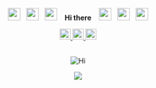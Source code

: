 <div align='center'>
<p>
<a href="https://github.com/IT-Krivoshey"><img src="https://media.giphy.com/media/FEXRJO8fot495Aqhhv/giphy.gif" width="25px"></a>
 &nbsp;
<a href="https://github.com/IT-Krivoshey"><img src="https://media.giphy.com/media/FEXRJO8fot495Aqhhv/giphy.gif" width="25px"></a>
 &nbsp;
<a href="https://github.com/IT-Krivoshey"><img src="https://media.giphy.com/media/FEXRJO8fot495Aqhhv/giphy.gif" width="25px"></a>
&nbsp;&nbsp;&nbsp;<b>Hi there</b>&nbsp;&nbsp;&nbsp;
<a href="https://github.com/IT-Krivoshey"><img src="https://media.giphy.com/media/FEXRJO8fot495Aqhhv/giphy.gif" width="25px"></a>
&nbsp;
<a href="https://github.com/IT-Krivoshey"><img src="https://media.giphy.com/media/FEXRJO8fot495Aqhhv/giphy.gif" width="25px"></a>
 &nbsp;
<a href="https://github.com/IT-Krivoshey"><img src="https://media.giphy.com/media/FEXRJO8fot495Aqhhv/giphy.gif" width="25px"></a>
</p>
<a href="https://www.linkedin.com/in/itkrivoshey">
<img alt="Linkdein" width="22px" src="https://cdn2.iconfinder.com/data/icons/social-media-2285/512/1_Linkedin_unofficial_colored_svg-512.png" /> 
</a>
<a href="https://t.me/ITKrivoshey">
<img alt="Telegram" width="22px" src="https://cdn4.iconfinder.com/data/icons/logos-and-brands/512/335_Telegram_logo-512.png" /> 
</a>
<a href="https://www.instagram.com/itkrivoshey">
<img alt="Instagram" width="22px" src="https://cdn2.iconfinder.com/data/icons/social-media-2285/512/1_Instagram_colored_svg_1-512.png" />
</a><br><br>

![Hi](https://media.giphy.com/media/TA5UdQTc3NVKg/giphy.gif)
</div>

<p align="center" href="https://github.com/IT-Krivoshey">
 <img src="https://github-readme-stats.vercel.app/api?username=IT-Krivoshey&show_icons=true&theme=tokyonight&hide=issues,contribs&line_height=30px" />
</p>

<!--
- 🔭 I’m currently working on [@school21moscow](https://github.com/school21moscow) & [RTLabs](https://www.rtlabs.ru/) Projects.
- ⚡ Fun fact: I love to [Run](https://bit.ly/ITK-Strava) more than Code.
- 📫 How to reach me: [Telegram](https://t.me/ITKrivoshey).

![](https://komarev.com/ghpvc/?username=IT-Krivoshey)

<br>
<a href="https://github.com/IT-Krivoshey">
  <img align="center" src="https://github-readme-stats.vercel.app/api/top-langs/?username=IT-Krivoshey&theme=tokyonight&hide=c,makefile,shell&langs_count=8&layout=compact" />
</a>

<br>

<a href="https://github.com/IT-Krivoshey">
 <img align="center" src="https://github-readme-stats.vercel.app/api?username=IT-Krivoshey&show_icons=true&theme=tokyonight&hide=issues,contribs&line_height=30px" />
</a>


**Schweinepriester/Schweinepriester** is a ✨ _special_ ✨ repository because its `README.md` (this file) appears on your GitHub profile.

Here are some ideas to get you started:

- 🔭 I’m currently working on ...
- 🌱 I’m currently learning ...
- 👯 I’m looking to collaborate on ...
- 🤔 I’m looking for help with ...
- 💬 Ask me about ...
- 📫 How to reach me: ...
- 😄 Pronouns: ...
- ⚡ Fun fact: ...
-->
